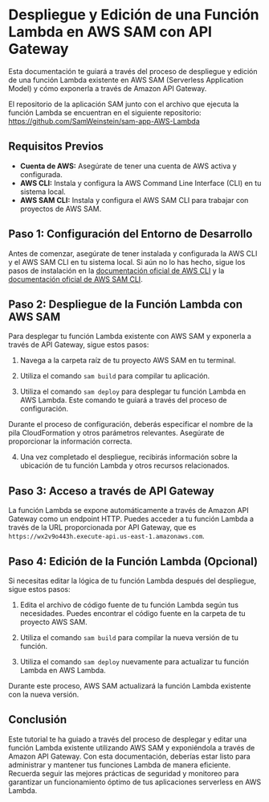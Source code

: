 # Despliegue y Edición de una Función Lambda en AWS SAM con API Gateway

Esta documentación te guiará a través del proceso de despliegue y edición de una función Lambda existente en AWS SAM (Serverless Application Model) y cómo exponerla a través de Amazon API Gateway.

El repositorio de la aplicación SAM junto con el archivo que ejecuta la función Lambda se encuentran en el siguiente repositorio: https://github.com/SamWeinstein/sam-app-AWS-Lambda

## Requisitos Previos
- **Cuenta de AWS:** Asegúrate de tener una cuenta de AWS activa y configurada.
- **AWS CLI:** Instala y configura la AWS Command Line Interface (CLI) en tu sistema local.
- **AWS SAM CLI:** Instala y configura el AWS SAM CLI para trabajar con proyectos de AWS SAM.

## Paso 1: Configuración del Entorno de Desarrollo

Antes de comenzar, asegúrate de tener instalada y configurada la AWS CLI y el AWS SAM CLI en tu sistema local. Si aún no lo has hecho, sigue los pasos de instalación en la [documentación oficial de AWS CLI](https://docs.aws.amazon.com/cli/latest/userguide/cli-configure-files.html) y la [documentación oficial de AWS SAM CLI](https://docs.aws.amazon.com/serverless-application-model/latest/developerguide/serverless-sam-cli-install.html).

## Paso 2: Despliegue de la Función Lambda con AWS SAM

Para desplegar tu función Lambda existente con AWS SAM y exponerla a través de API Gateway, sigue estos pasos:

1. Navega a la carpeta raíz de tu proyecto AWS SAM en tu terminal.

2. Utiliza el comando `sam build` para compilar tu aplicación.

3. Utiliza el comando `sam deploy` para desplegar tu función Lambda en AWS Lambda. Este comando te guiará a través del proceso de configuración.

Durante el proceso de configuración, deberás especificar el nombre de la pila CloudFormation y otros parámetros relevantes. Asegúrate de proporcionar la información correcta.

4. Una vez completado el despliegue, recibirás información sobre la ubicación de tu función Lambda y otros recursos relacionados.

## Paso 3: Acceso a través de API Gateway

La función Lambda se expone automáticamente a través de Amazon API Gateway como un endpoint HTTP. Puedes acceder a tu función Lambda a través de la URL proporcionada por API Gateway, que es `https://wx2v9o443h.execute-api.us-east-1.amazonaws.com`.

## Paso 4: Edición de la Función Lambda (Opcional)

Si necesitas editar la lógica de tu función Lambda después del despliegue, sigue estos pasos:

1. Edita el archivo de código fuente de tu función Lambda según tus necesidades. Puedes encontrar el código fuente en la carpeta de tu proyecto AWS SAM.

2. Utiliza el comando `sam build` para compilar la nueva versión de tu función.

3. Utiliza el comando `sam deploy` nuevamente para actualizar tu función Lambda en AWS Lambda.

Durante este proceso, AWS SAM actualizará la función Lambda existente con la nueva versión.

## Conclusión

Este tutorial te ha guiado a través del proceso de desplegar y editar una función Lambda existente utilizando AWS SAM y exponiéndola a través de Amazon API Gateway. Con esta documentación, deberías estar listo para administrar y mantener tus funciones Lambda de manera eficiente. Recuerda seguir las mejores prácticas de seguridad y monitoreo para garantizar un funcionamiento óptimo de tus aplicaciones serverless en AWS Lambda.
